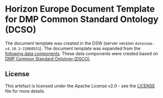# Horizon Europe Document Template for DMP Common Standard Ontology (DCSO)

The document template was created in the DSW (server version `datenzee-v4.10.1~15880551`). The document template was expanded from the [following data components](https://github.com/datenzee/dcso-case-study/blob/main/dcso/dc-horizon-europe/dcso-1-dc-horizon-europe.ttl). These data components were created based on [DMP Common Standard Ontology (DSCO)](https://github.com/datenzee/dcso-case-study/blob/main/dcso/ontology/dcso.ttl). 

## License

This artefact is licensed under the Apache License v2.0 - see the [LICENSE](LICENSE) file for more details.


